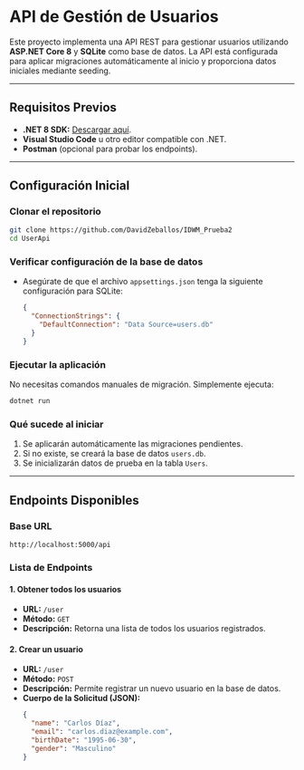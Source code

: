 # **API de Gestión de Usuarios**

Este proyecto implementa una API REST para gestionar usuarios utilizando **ASP.NET Core 8** y **SQLite** como base de datos. La API está configurada para aplicar migraciones automáticamente al inicio y proporciona datos iniciales mediante seeding.

---

## **Requisitos Previos**

- **.NET 8 SDK:** [Descargar aquí](https://dotnet.microsoft.com/download).
- **Visual Studio Code** u otro editor compatible con .NET.
- **Postman** (opcional para probar los endpoints).

---

## **Configuración Inicial**

### **Clonar el repositorio**
```bash
git clone https://github.com/DavidZeballos/IDWM_Prueba2
cd UserApi
```

### **Verificar configuración de la base de datos**
- Asegúrate de que el archivo `appsettings.json` tenga la siguiente configuración para SQLite:
   ```json
   {
     "ConnectionStrings": {
       "DefaultConnection": "Data Source=users.db"
     }
   }
   ```

### **Ejecutar la aplicación**
No necesitas comandos manuales de migración. Simplemente ejecuta:
```bash
dotnet run
```

### **Qué sucede al iniciar**
1. Se aplicarán automáticamente las migraciones pendientes.
2. Si no existe, se creará la base de datos `users.db`.
3. Se inicializarán datos de prueba en la tabla `Users`.

---

## **Endpoints Disponibles**

### **Base URL**
```
http://localhost:5000/api
```

### **Lista de Endpoints**

#### **1. Obtener todos los usuarios**
- **URL:** `/user`
- **Método:** `GET`
- **Descripción:** Retorna una lista de todos los usuarios registrados.

#### **2. Crear un usuario**
- **URL:** `/user`
- **Método:** `POST`
- **Descripción:** Permite registrar un nuevo usuario en la base de datos.
- **Cuerpo de la Solicitud (JSON):**
   ```json
   {
     "name": "Carlos Díaz",
     "email": "carlos.diaz@example.com",
     "birthDate": "1995-06-30",
     "gender": "Masculino"
   }
   ```